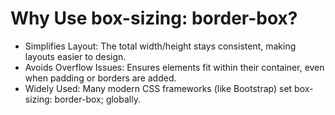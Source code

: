 # Why Use box-sizing: border-box?

- Simplifies Layout: The total width/height stays consistent, making layouts easier to design.
- Avoids Overflow Issues: Ensures elements fit within their container, even when padding or borders are added.
- Widely Used: Many modern CSS frameworks (like Bootstrap) set box-sizing: border-box; globally.

